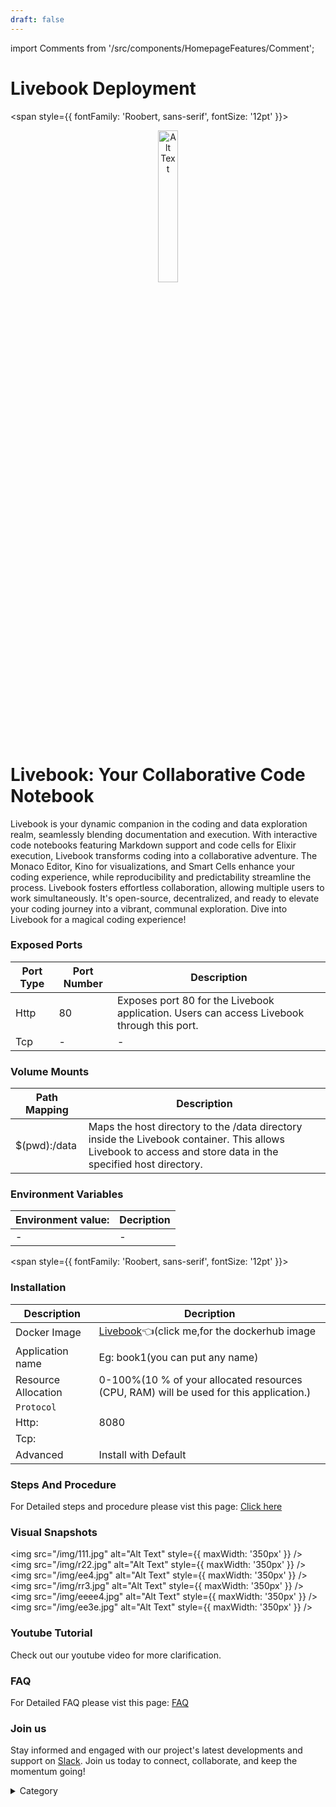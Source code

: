 ```yaml
---
draft: false
---
```

import Comments from '/src/components/HomepageFeatures/Comment';




# Livebook Deployment
<span style={{ fontFamily: 'Roobert, sans-serif', fontSize: '12pt' }}>

<p align="center">
  <img src="/img/dcdt5.jpg" alt="Alt Text" width="25%"/>
</p>

# Livebook: Your Collaborative Code Notebook

Livebook is your dynamic companion in the coding and data exploration realm, seamlessly blending documentation and execution. With interactive code notebooks featuring Markdown support and code cells for Elixir execution, Livebook transforms coding into a collaborative adventure. The Monaco Editor, Kino for visualizations, and Smart Cells enhance your coding experience, while reproducibility and predictability streamline the process. Livebook fosters effortless collaboration, allowing multiple users to work simultaneously. It's open-source, decentralized, and ready to elevate your coding journey into a vibrant, communal exploration. Dive into Livebook for a magical coding experience!

### Exposed Ports

| Port Type | Port Number | Description |
| --------- | ----------- | ----------- |
| Http      | 80          | Exposes port 80 for the Livebook application. Users can access Livebook through this port. |
| Tcp       | -           | -             |

### Volume Mounts

| Path Mapping | Description |
| ------------ | ----------- |
| $(pwd):/data | Maps the host directory to the /data directory inside the Livebook container. This allows Livebook to access and store data in the specified host directory. |

### Environment Variables

|   **Environment value:**          | Decription                                                                                                               | 
| --------------------- | ------                                                                                                                   | 
|-       |  -                              |

</span>


<span style={{ fontFamily: 'Roobert, sans-serif', fontSize: '12pt' }}>

### Installation

|  Description          | Decription                                                                                                               | 
| --------------------- | ------                                                                                                                   | 
| Docker Image          |  [Livebook](https://hub.docker.com/r/livebook/livebook)👈(click me,for the dockerhub image                                   |
| Application name      |  Eg: book1(you can put any name)                                                                                        | 
| Resource Allocation   |  0-100%(10 % of your allocated resources (CPU, RAM) will be used for this application.)                                  | 
| `Protocol`            |                                                                                                                          | 
|  Http:                | 8080                                                                                                                   |
|  Tcp:                 |                                                                                                                          | 
|    Advanced           |    Install with Default                                                                                                  |

                                                      

### Steps And Procedure

For Detailed steps and procedure please vist this page: [Click here](https://techscaleinfinite.github.io/introduction/cloud-float/Steps%20and%20procedure)


### Visual Snapshots


<img src="/img/111.jpg" alt="Alt Text" style={{ maxWidth: '350px' }} /> <img src="/img/r22.jpg" alt="Alt Text" style={{ maxWidth: '350px' }} /> <img src="/img/ee4.jpg" alt="Alt Text" style={{ maxWidth: '350px' }} /> <img src="/img/rr3.jpg" alt="Alt Text" style={{ maxWidth: '350px' }} /> <img src="/img/eeee4.jpg" alt="Alt Text" style={{ maxWidth: '350px' }} /> <img src="/img/ee3e.jpg" alt="Alt Text" style={{ maxWidth: '350px' }} />



### Youtube Tutorial&#x20;

Check out our youtube video for more clarification.

### FAQ

For Detailed FAQ please vist this page: [FAQ](https://techscaleinfinite.github.io/FAQ)

### Join us

Stay informed and engaged with our project's latest developments and support on [Slack](https://app.slack.com/client/T04QS32JX6E/C04QKEWE146). Join us today to connect, collaborate, and keep the momentum going!&#x20;

<details>

<summary>Category</summary>

Kubernetes, cloud computing, DevOps, cloud services, hosting platform, container orchestration, cloud infrastructure, cloud deployment, cloud management, cloud technology, cloud solutions, Livebook

</details>

</span>

<Comments />